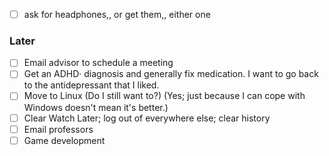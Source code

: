 - [ ] ask for headphones,, or get them,, either one

### Later
- [ ] Email advisor to schedule a meeting
- [ ] Get an ADHD· diagnosis and generally fix medication. I want to go back to the antidepressant that I liked.
- [ ] Move to Linux (Do I still want to?) (Yes; just because I can cope with Windows doesn't mean it's better.)
- [ ] Clear Watch Later; log out of everywhere else; clear history
- [ ] Email professors
- [ ] Game development
